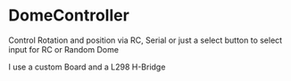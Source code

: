 # DomeController
Control Rotation and position via RC, Serial or just a select button to select input for RC or Random Dome

I use a custom Board and a L298 H-Bridge
